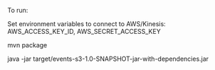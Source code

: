 To run:

Set environment variables to connect to AWS/Kinesis: AWS_ACCESS_KEY_ID, AWS_SECRET_ACCESS_KEY

mvn package

java -jar target/events-s3-1.0-SNAPSHOT-jar-with-dependencies.jar